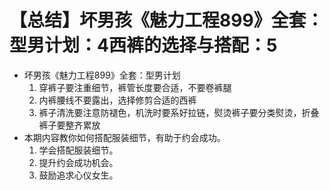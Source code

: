 # 【总结】坏男孩《魅力工程899》全套：型男计划：4西裤的选择与搭配：5

-   坏男孩《魅力工程899》全套：型男计划
    1.  穿裤子要注重细节，裤管长度要合适，不要卷裤腿
    2.  内裤腰线不要露出，选择修剪合适的西裤
    3.  裤子清洗要注意防褪色，机洗时要系好拉链，熨烫裤子要分类熨烫，折叠裤子要整齐累放
-   本期内容教你如何搭配服装细节，有助于约会成功。
    1.  学会搭配服装细节。
    2.  提升约会成功机会。
    3.  鼓励追求心仪女生。